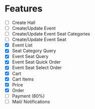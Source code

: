 # Features

- [ ] Create Hall
- [ ] Create/Update Event
- [ ] Create/Update Event Seat Categories
- [ ] Create/Update Event Seat
- [x] Event List
- [x] Seat Category Query
- [x] Event Seat Query
- [x] Event Seat Quick Order
- [x] Event Seat Select Order
- [x] Cart
- [x] Cart Items
- [x] Price
- [x] Order
- [ ] Payment (80%)
- [ ] Mail/ Notifications
